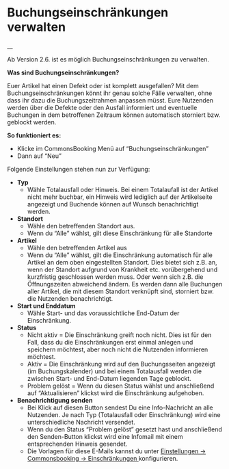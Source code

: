 #  Buchungseinschränkungen verwalten

__

Ab Version 2.6. ist es möglich Buchungseinschränkungen zu verwalten.

**Was sind Buchungseinschränkungen?**

Euer Artikel hat einen Defekt oder ist komplett ausgefallen? Mit dem
Buchungseinschränkungen könnt ihr genau solche Fälle verwalten, ohne dass ihr
dazu die Buchungszeitrahmen anpassen müsst. Eure Nutzenden werden über die
Defekte oder den Ausfall informiert und eventuelle Buchungen in dem
betroffenen Zeitraum können automatisch storniert bzw. geblockt werden.

**So funktioniert es:**

  * Klicke im CommonsBooking Menü auf “Buchungseinschränkungen” 
  * Dann auf “Neu” 

Folgende Einstellungen stehen nun zur Verfügung:

  * **Typ**
    * Wähle Totalausfall oder Hinweis. Bei einem Totalaufall ist der Artikel nicht mehr buchbar, ein Hinweis wird lediglich auf der Artikelseite angezeigt und Buchende können auf Wunsch benachrichtigt werden. 
  * **Standort**
    * Wähle den betreffenden Standort aus. 
    * Wenn du “Alle” wählst, gilt diese Einschränkung für alle Standorte 
  * **Artikel**
    * Wähle den betreffenden Artikel aus 
    * Wenn du “Alle” wählst, gilt die Einschränkung automatisch für alle Artikel an dem oben eingestellten Standort. Dies bietet sich z.B. an, wenn der Standort aufgrund von Krankheit etc. vorübergehend und kurzfristig geschlossen werden muss. Oder wenn sich z.B. die Öffnungszeiten abweichend ändern. Es werden dann alle Buchungen aller Artikel, die mit diesem Standort verknüpft sind, storniert bzw. die Nutzenden benachrichtigt. 
  * **Start und Enddatum**
    * Wähle Start- und das voraussichtliche End-Datum der Einschränkung. 
  * **Status**
    * Nicht aktiv = Die Einschränkung greift noch nicht. Dies ist für den Fall, dass du die Einschränkungen erst einmal anlegen und speichern möchtest, aber noch nicht die Nutzenden informieren möchtest. 
    * Aktiv = Die Einschränkung wird auf den Buchungsseiten angezeigt (im Buchungskalender) und bei einem Totalausfall werden die zwischen Start- und End-Datum liegenden Tage geblockt. 
    * Problem gelöst = Wenn du diesen Status wählst und anschließend auf “Aktualisieren” klickst wird die Einschränkung aufgehoben. 
  * **Benachrichtigung senden**
    * Bei Klick auf diesen Button sendest Du eine Info-Nachricht an alle Nutzenden. Je nach Typ (Totalausfall oder Einschränkung) wird eine unterschiedliche Nachricht versendet. 
    * Wenn du den Status “Problem gelöst” gesetzt hast und anschließend den Senden-Button klickst wird eine Infomail mit einem entsprechenden Hinweis gesendet. 
    * Die Vorlagen für diese E-Mails kannst du unter [ Einstellungen -> Commonsbooking -> Einschränkungen ](/dokumentation/einstellungen-2/einschraenkungen/) konfigurieren. 

